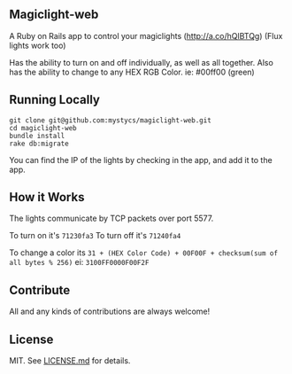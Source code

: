 ## Magiclight-web

A Ruby on Rails app to control your magiclights (http://a.co/hQlBTQg) (Flux lights work too)

Has the ability to turn on and off individually, as well as all together.
Also has the ability to change to any HEX RGB Color. ie: #00ff00 (green)

## Running Locally

```  
git clone git@github.com:mystycs/magiclight-web.git
cd magiclight-web
bundle install
rake db:migrate
```

You can find the IP of the lights by checking in the app, and add it to the app.

## How it Works

The lights communicate by TCP packets over port 5577. 

To turn on it's `71230fa3`
To turn off it's `71240fa4`

To change a color its `31 + (HEX Color Code) + 00F00F + checksum(sum of all bytes % 256)` ei: `3100FF0000F00F2F`

## Contribute

All and any kinds of contributions are always welcome!

## License

MIT. See [LICENSE.md](https://github.com/mystycs/project-manager/blob/master/LICENSE.md) for details.
